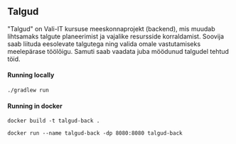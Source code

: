 ## Talgud
 "Talgud" on Vali-IT kursuse meeskonnaprojekt (backend), mis muudab lihtsamaks talgute planeerimist ja vajalike resursside korraldamist. Soovija saab liituda eesolevate talgutega ning valida omale vastutamiseks meelepärase töölõigu. Samuti saab vaadata juba möödunud talgudel tehtud töid. 

#### Running locally

``./gradlew run``



#### Running in docker

``docker build -t talgud-back .``

``docker run --name talgud-back -dp 8080:8080 talgud-back``


